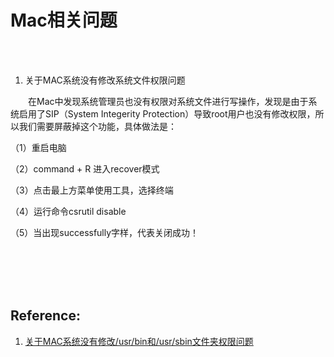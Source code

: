 # Mac相关问题

<br>
<br>

1. 关于MAC系统没有修改系统文件权限问题

&emsp;&emsp;在Mac中发现系统管理员也没有权限对系统文件进行写操作，发现是由于系统启用了SIP（System Integerity Protection）导致root用户也没有修改权限，所以我们需要屏蔽掉这个功能，具体做法是：

（1）重启电脑

（2）command + R 进入recover模式

（3）点击最上方菜单使用工具，选择终端

（4）运行命令csrutil disable

（5）当出现successfully字样，代表关闭成功！




<br>
<br>
<br>
<br>

## Reference:

1. [关于MAC系统没有修改/usr/bin和/usr/sbin文件夹权限问题](https://blog.csdn.net/a547720714/article/details/52678643)